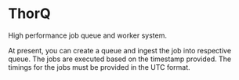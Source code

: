# ThorQ

High performance job queue and worker system. 

At present, you can create a queue and ingest the job into respective queue. The jobs are executed based on the timestamp provided. The timings for the jobs must be provided in the UTC format.